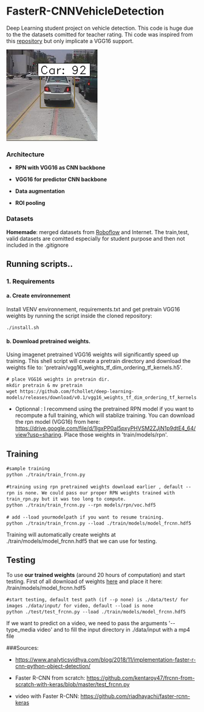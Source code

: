 # FasterR-CNNVehicleDetection
Deep Learning student project on vehicle detection. This code is huge due to the the datasets comitted for teacher rating.
Thi code was inspired from this [repository](https://github.com/kentaroy47/frcnn-from-scratch-with-keras/blob/master/test_frcnn.py) but only implicate a VGG16 support.

![image](https://github.com/paulmrq/FasterR-CNNVehicleDetection/blob/main/output/12.png)

### Architecture
- **RPN with VGG16 as CNN backbone** 


- **VGG16 for predictor CNN backbone**


- **Data augmentation**


- **ROI pooling**
### Datasets
**Homemade**: merged datasets from [Roboflow](https://public.roboflow.com/object-detection/vehicles-openimages) and Internet. The train,test, valid datasets are comitted especially for student purpose and then not included in the .gitignore 

## Running scripts..
### 1. Requirements
#### a. Create environnement

Install VENV environnement, requirements.txt and get pretrain VGG16 weights by running the script inside the cloned repository:

    ./install.sh

#### b. Download pretrained weights.
Using imagenet pretrained VGG16 weights will significantly speed up training.
This shell script will create a pretrain directory and download the weights file to: 'pretrain/vgg16_weights_tf_dim_ordering_tf_kernels.h5'.


    # place VGG16 weights in pretrain dir.
    mkdir pretrain & mv pretrain
    wget https://github.com/fchollet/deep-learning-models/releases/download/v0.1/vgg16_weights_tf_dim_ordering_tf_kernels.h5

- Optionnal : I recommend using the pretrained RPN model if you want to recompute a full training, which will stablize training. You can download the rpn model (VGG16) from here: https://drive.google.com/file/d/1IgxPP0aI5pxyPHVSM2ZJjN1p9dtE4_64/view?usp=sharing.
Place those weights in 'train/models/rpn'.

## Training
    
    #sample training
    python ./train/train_frcnn.py 

    #training using rpn pretrained weights download earlier , default --rpn is none. We could pass our proper RPN weights trained with train_rpn.py but it was too long to compute.
    python ./train/train_frcnn.py --rpn models/rpn/voc.hdf5

    # add --load yourmodelpath if you want to resume training.
    python ./train/train_frcnn.py --load ./train/models/model_frcnn.hdf5

Training will automatically create weights at ./train/models/model_frcnn.hdf5 that we can use for testing.
## Testing

To use **our trained weights** (around 20 hours of computation) and start testing. First of all download of weights [here](https://drive.google.com/file/d/1uKbDegYfr2n-tS9xusD-NBY_ILiWzohp/view?usp=sharing) and place it here: /train/models/model_frcnn.hdf5

    #start testing, default test path (if --p none) is ./data/test/ for images ./data/input/ for video, default --load is none
    python ./test/test_frcnn.py --load ./train/models/model_frcnn.hdf5

If we want to predict on a video, we need to pass the arguments '--type_media video' and to fill the input directory in ./data/input with a mp4 file


###Sources: 
 - https://www.analyticsvidhya.com/blog/2018/11/implementation-faster-r-cnn-python-object-detection/

 - Faster R-CNN from scratch: https://github.com/kentaroy47/frcnn-from-scratch-with-keras/blob/master/test_frcnn.py

 - video with Faster R-CNN: https://github.com/riadhayachi/faster-rcnn-keras
